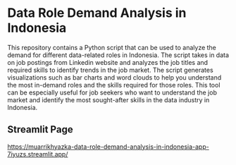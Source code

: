 # Data Role Demand Analysis in Indonesia

This repository contains a Python script that can be used to analyze the demand for different data-related roles in Indonesia. The script takes in data on job postings from Linkedin website and analyzes the job titles and required skills to identify trends in the job market. The script generates visualizations such as bar charts and word clouds to help you understand the most in-demand roles and the skills required for those roles. This tool can be especially useful for job seekers who want to understand the job market and identify the most sought-after skills in the data industry in Indonesia.


## Streamlit Page

https://muarrikhyazka-data-role-demand-analysis-in-indonesia-app-7iyuzs.streamlit.app/